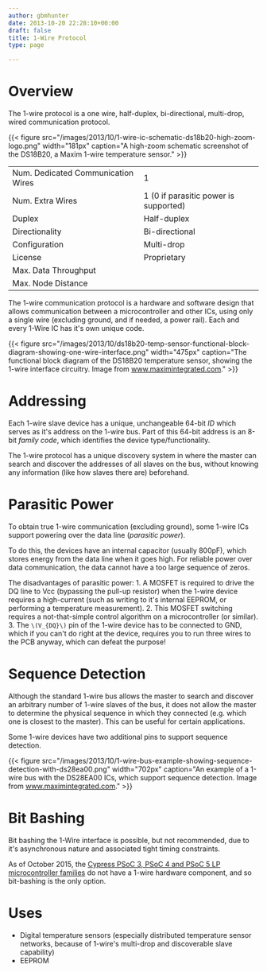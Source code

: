 ```yaml
---
author: gbmhunter
date: 2013-10-20 22:28:10+00:00
draft: false
title: 1-Wire Protocol
type: page

---
```


# Overview

The 1-wire protocol is a one wire, half-duplex, bi-directional, multi-drop, wired communication protocol.

{{< figure src="/images/2013/10/1-wire-ic-schematic-ds18b20-high-zoom-logo.png" width="181px" caption="A high-zoom schematic screenshot of the DS18B20, a Maxim 1-wire temperature sensor."  >}}

<table>
    <tbody>
        <tr>
            <td>Num. Dedicated Communication Wires</td>
            <td>1</td>
        </tr>
        <tr>
            <td>Num. Extra Wires</td>
            <td>1 (0 if parasitic power is supported)</td>
        </tr>
        <tr >
            <td>Duplex</td>
            <td>Half-duplex</td>
        </tr>
        <tr >
            <td>Directionality</td>
            <td>Bi-directional</td>
        </tr>
        <tr >
            <td>Configuration</td>
            <td>Multi-drop</td>
        </tr>
        <tr >
            <td>License</td>
            <td>Proprietary</td>
        </tr>
        <tr>
            <td>Max. Data Throughput</td>
            <td></td>
        </tr>
        <tr>
            <td>Max. Node Distance</td>
            <td></td>
        </tr>
    </tbody>
</table>

The 1-wire communication protocol is a hardware and software design that allows communication between a microcontroller and other ICs, using only a single wire (excluding ground, and if needed, a power rail). Each and every 1-Wire IC has it's own unique code.

{{< figure src="/images/2013/10/ds18b20-temp-sensor-functional-block-diagram-showing-one-wire-interface.png" width="475px" caption="The functional block diagram of the DS18B20 temperature sensor, showing the 1-wire interface circuitry. Image from www.maximintegrated.com."  >}}

# Addressing

Each 1-wire slave device has a unique, unchangeable 64-bit _ID_ which serves as it's address on the 1-wire bus. Part of this 64-bit address is an 8-bit _family code_, which identifies the device type/functionality.

The 1-wire protocol has a unique discovery system in where the master can search and discover the addresses of all slaves on the bus, without knowing any information (like how slaves there are) beforehand.

# Parasitic Power

To obtain true 1-wire communication (excluding ground), some 1-wire ICs support powering over the data line (_parasitic power_).

To do this, the devices have an internal capacitor (usually 800pF), which stores energy from the data line when it goes high. For reliable power over data communication, the data cannot have a too large sequence of zeros.

The disadvantages of parasitic power:  1. A MOSFET is required to drive the DQ line to Vcc (bypassing the pull-up resistor) when the 1-wire device requires a high-current (such as writing to it's internal EEPROM, or performing a temperature measurement).  2. This MOSFET switching requires a not-that-simple control algorithm on a microcontroller (or similar).  3. The `\(V_{DQ}\)` pin of the 1-wire device has to be connected to GND, which if you can't do right at the device, requires you to run three wires to the PCB anyway, which can defeat the purpose!

# Sequence Detection

Although the standard 1-wire bus allows the master to search and discover an arbitrary number of 1-wire slaves of the bus, it does not allow the master to determine the physical sequence in which they connected (e.g. which one is closest to the master). This can be useful for certain applications.

Some 1-wire devices have two additional pins to support sequence detection.

{{< figure src="/images/2013/10/1-wire-bus-example-showing-sequence-detection-with-ds28ea00.png" width="702px" caption="An example of a 1-wire bus with the DS28EA00 ICs, which support sequence detection. Image from www.maximintegrated.com."  >}}

# Bit Bashing

Bit bashing the 1-Wire interface is possible, but not recommended, due to it's asynchronous nature and associated tight timing constraints.

As of October 2015, the [Cypress PSoC 3, PSoC 4 and PSoC 5 LP microcontroller families](/programming/microcontrollers/psoc) do not have a 1-wire hardware component, and so bit-bashing is the only option.

# Uses

* Digital temperature sensors (especially distributed temperature sensor networks, because of 1-wire's multi-drop and discoverable slave capability)
* EEPROM
